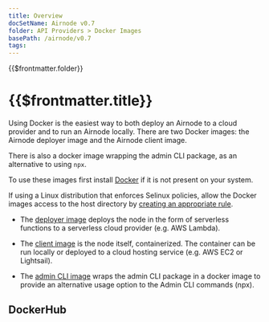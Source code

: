```yaml
---
title: Overview
docSetName: Airnode v0.7
folder: API Providers > Docker Images
basePath: /airnode/v0.7
tags:
---
```


<TitleSpan>{{$frontmatter.folder}}</TitleSpan>

# {{$frontmatter.title}}

<VersionWarning/>

<TocHeader />
<TOC class="table-of-contents" :include-level="[2,3]" />

Using Docker is the easiest way to both deploy an Airnode to a cloud provider
and to run an Airnode locally. There are two Docker images: the Airnode deployer
image and the Airnode client image.

There is also a docker image wrapping the admin CLI package, as an alternative
to using `npx`.

To use these images first install [Docker](https://docs.docker.com/get-docker/)
if it is not present on your system.

If using a Linux distribution that enforces Selinux policies, allow the Docker
images access to the host directory by
[creating an appropriate rule](https://stackoverflow.com/questions/24288616/permission-denied-on-accessing-host-directory-in-docker).

- The [deployer image](./deployer-image.md) deploys the node in the form of
  serverless functions to a serverless cloud provider (e.g. AWS Lambda).

- The [client image](client-image.md) is the node itself, containerized. The
  container can be run locally or deployed to a cloud hosting service (e.g. AWS
  EC2 or Lightsail).

- The [admin CLI image](admin-cli-image.md) wraps the admin CLI package in a
  docker image to provide an alternative usage option to the Admin CLI commands
  (npx).

## DockerHub

<airnode-DockerImageVersions/>
